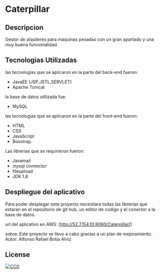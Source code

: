 # Caterpillar

## Descripcion
Gestor de alquileres para maquinas pesadas con un gran apartado y una muy buena funcionalidad.

## Tecnologias Utilizadas
las tecnologias que se aplicaron en la parte del back-end fueron:
- JavaEE (JSP,JSTL,SERVLET)
- Apache Tomcat

la base de datos utilizada fue:
- MySQL

las tecnologias que se aplicaron en la parte del front-end fueron:
- HTML
- CSS
- JavaScript
- Boostrap

Las librerias que se requirieron fueron:
- Javamail
- mysql connector
- fileupload
- JDK 1.8

## Despliegue del aplicativo

Para poder desplegar este proyecto necesitara todas las librerias que estaran en el repositorio de git hub, un editor de codigo y el conector a la base de datos.

url del aplicativo en AWS: [http://52.7.154.10:8080/Caterpillar/]

sobre: Este proyecto se llevo a cabo gracias a un plan de mejoramiento.
Autor: Alfonso Rafael Botia Alviz

## License

[![CC0](https://licensebuttons.net/p/zero/1.0/88x31.png)](https://creativecommons.org/publicdomain/zero/1.0/)
